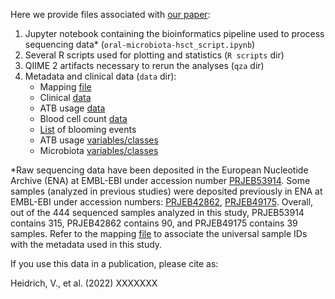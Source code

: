 Here we provide files associated with [our paper](https://doi.org/xxx):

1. Jupyter notebook containing the bioinformatics pipeline used to process sequencing data* (`oral-microbiota-hsct_script.ipynb`)
2. Several R scripts used for plotting and statistics (`R scripts` dir)
3. QIIME 2 artifacts necessary to rerun the analyses (`qza` dir)
4. Metadata and clinical data (`data` dir):
    - Mapping [file](https://github.com/vitorheidrich/oral-microbiota-hsct/blob/main/data/mapping_tmo_0.tsv)
    - Clinical [data](https://github.com/vitorheidrich/oral-microbiota-hsct/blob/main/data/DadosClinicosTMO_09.05.2021.csv)
    - ATB usage [data](https://github.com/vitorheidrich/oral-microbiota-hsct/blob/main/data/ATB_data_220622.csv)
    - Blood cell count [data](https://github.com/vitorheidrich/oral-microbiota-hsct/blob/main/data/Dados_hemog_resiliencia_250522.csv)
    - [List](https://github.com/vitorheidrich/oral-microbiota-hsct/blob/main/data/260522_blooms_list.csv) of blooming events
    - ATB usage [variables/classes](https://github.com/vitorheidrich/oral-microbiota-hsct/blob/main/data/300622_ATB_classification.csv)
    - Microbiota [variables/classes](https://github.com/vitorheidrich/oral-microbiota-hsct/blob/main/data/300522_microbiota-variables.csv)

*Raw sequencing data have been deposited in the European Nucleotide Archive (ENA) at EMBL-EBI under accession number [PRJEB53914](https://ebi.ac.uk/ena/browser/view/PRJEB53914). Some samples (analyzed in previous studies) were deposited previously in ENA at EMBL-EBI under accession numbers: [PRJEB42862](https://ebi.ac.uk/ena/browser/view/PRJEB42862), [PRJEB49175](https://ebi.ac.uk/ena/browser/view/PRJEB49175). Overall, out of the 444 sequenced samples analyzed in this study, PRJEB53914 contains 315,  PRJEB42862 contains 90, and PRJEB49175 contains 39 samples. Refer to the mapping [file](https://github.com/vitorheidrich/oral-microbiota-hsct/blob/main/data/mapping_tmo_0.tsv) to associate the universal sample IDs with the metadata used in this study.

If you use this data in a publication, please cite as:

Heidrich, V., et al. (2022) XXXXXXX
